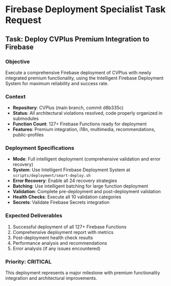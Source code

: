 # Firebase Deployment Specialist Task Request

## Task: Deploy CVPlus Premium Integration to Firebase

### Objective
Execute a comprehensive Firebase deployment of CVPlus with newly integrated premium functionality, using the Intelligent Firebase Deployment System for maximum reliability and success rate.

### Context
- **Repository**: CVPlus (main branch, commit d8b335c)
- **Status**: All architectural violations resolved, code properly organized in submodules
- **Function Count**: 127+ Firebase Functions ready for deployment
- **Features**: Premium integration, i18n, multimedia, recommendations, public-profiles

### Deployment Specifications
- **Mode**: Full intelligent deployment (comprehensive validation and error recovery)
- **System**: Use Intelligent Firebase Deployment System at `scripts/deployment/smart-deploy.sh`
- **Error Recovery**: Enable all 24 recovery strategies
- **Batching**: Use intelligent batching for large function deployment
- **Validation**: Complete pre-deployment and post-deployment validation
- **Health Checks**: Execute all 10 validation categories
- **Secrets**: Validate Firebase Secrets integration

### Expected Deliverables
1. Successful deployment of all 127+ Firebase Functions
2. Comprehensive deployment report with metrics
3. Post-deployment health check results
4. Performance analysis and recommendations
5. Error analysis (if any issues encountered)

### Priority: CRITICAL
This deployment represents a major milestone with premium functionality integration and architectural improvements.
